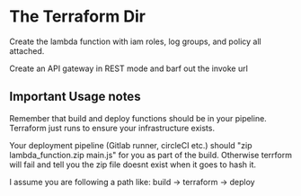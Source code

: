 # The Terraform Dir
Create the lambda function with iam roles, log groups,
and policy all attached.

Create an API gateway in REST mode and barf out the invoke url

## Important Usage notes

Remember that build and deploy functions should be in your pipeline. Terraform just runs to ensure your infrastructure exists.

Your deployment pipeline (Gitlab runner, circleCI etc.) should "zip lambda_function.zip main.js" for you as part of the build. Otherwise terrform will fail and tell you the zip file doesnt exist when it goes to hash it.

I assume you are following a path like: build -> terraform -> deploy